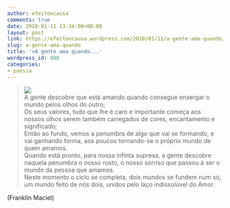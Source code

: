 ```yaml
---
author: efeitoecausa
comments: true
date: 2010-01-11 13:34:00+00:00
layout: post
link: https://efeitoecausa.wordpress.com/2010/01/11/a-gente-ama-quando/
slug: a-gente-ama-quando
title: '>A gente ama quando...'
wordpress_id: 888
categories:
- poesia
---
```


>[![](http://fc09.deviantart.net/fs37/f/2008/262/c/d/Rainbow_Eye_by_mysteria_dl.jpg)](http://fc09.deviantart.net/fs37/f/2008/262/c/d/Rainbow_Eye_by_mysteria_dl.jpg)  
A gente descobre que está amando quando consegue enxergar o mundo pelos  olhos do outro;  
Os seus valores, tudo que lhe é caro e importante  começa aos nossos olhos serem também carregados de cores, encantamento e  significado;  
Então ao fundo, vemos a penumbra de algo que vai se  formando, e  vai ganhando forma, aos poucos tornando-se o próprio mundo  de quem amamos.  
Quando está pronto, para nossa infinta supresa, a  gente descobre naquela penumbra o nosso rosto, o nosso sorriso que  passou à ser o mundo da pessoa que amamos.  
Neste momento o ciclo se  completa, dois mundos se fundem num só, um mundo feito de nós dois,  unidos pelo laço indissolúvel do Amor.  
  
  
(Franklin Maciel)
